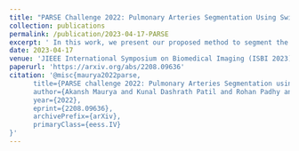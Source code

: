 ```yaml
---
title: "PARSE Challenge 2022: Pulmonary Arteries Segmentation Using Swin U-Net Transformer(Swin Unetr) And U-Net."
collection: publications
permalink: /publication/2023-04-17-PARSE
excerpt: ' In this work, we present our proposed method to segment the pulmonary arteries from the CT scans using Swin UNETR and U-Net-based deep neural network architecture. Six models, three models based on Swin UNETR, and three models based on 3D U-net with residual units were ensemble using a weighted average to make the final segmentation masks. Our team achieved a multi-level dice score of 84.36 percent through this method. The code of our work is available on the following link: this https URL. This work is part of the MICCAI PARSE 2022 challenge. '
date: 2023-04-17
venue: 'JIEEE International Symposium on Biomedical Imaging (ISBI 2023), Cartagena de Indias, Columbia'
paperurl: 'https://arxiv.org/abs/2208.09636'
citation: '@misc{maurya2022parse,
      title={PARSE challenge 2022: Pulmonary Arteries Segmentation using Swin U-Net Transformer(Swin UNETR) and U-Net}, 
      author={Akansh Maurya and Kunal Dashrath Patil and Rohan Padhy and Kalluri Ramakrishna and Ganapathy Krishnamurthi},
      year={2022},
      eprint={2208.09636},
      archivePrefix={arXiv},
      primaryClass={eess.IV}
}'
---
```



<!-- [Download paper here](http://academicpages.github.io/files/paper2.pdf) -->

<!-- Recommended citation: Your Name, You. (2010). "Paper Title Number 2." <i>Journal 1</i>. 1(2). -->
